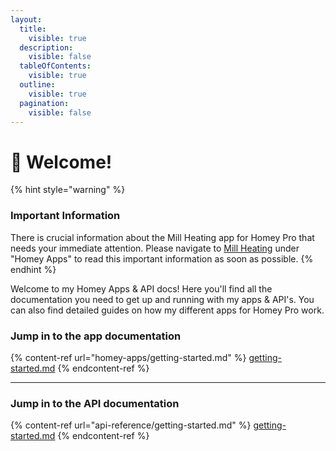 ```yaml
---
layout:
  title:
    visible: true
  description:
    visible: false
  tableOfContents:
    visible: true
  outline:
    visible: true
  pagination:
    visible: false
---
```


# 👋 Welcome!

{% hint style="warning" %}
### **Important Information**

There is crucial information about the Mill Heating app for Homey Pro that needs your immediate attention. Please navigate to [Mill Heating](homey-apps/mill-heating/) under "Homey Apps" to read this important information as soon as possible.
{% endhint %}

Welcome to my Homey Apps & API docs! Here you'll find all the documentation you need to get up and running with my apps & API's. You can also find detailed guides on how my different apps for Homey Pro work.



### Jump in to the app documentation

{% content-ref url="homey-apps/getting-started.md" %}
[getting-started.md](homey-apps/getting-started.md)
{% endcontent-ref %}

***

### Jump in to the API documentation

{% content-ref url="api-reference/getting-started.md" %}
[getting-started.md](api-reference/getting-started.md)
{% endcontent-ref %}
